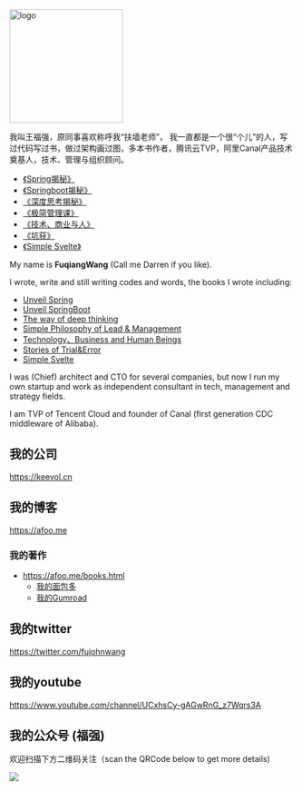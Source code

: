
<img width="200" alt="logo" src="https://user-images.githubusercontent.com/451506/131448729-ac5ee933-ffb6-4912-9708-7d3865424ac4.png">

我叫王福强，原同事喜欢称呼我“扶墙老师”， 我一直都是一个很“个儿”的人，写过代码写过书，做过架构画过图，多本书作者，腾讯云TVP，阿里Canal产品技术奠基人，技术、管理与组织顾问。

- [《Spring揭秘》](https://book.douban.com/subject/3897837/)
- [《Springboot揭秘》](https://book.douban.com/subject/26808298/)
- [《深度思考揭秘》](https://app.gumroad.com/wfq)
- [《极简管理课》](https://app.gumroad.com/wfq)
- [《技术、商业与人》](https://app.gumroad.com/wfq)
- [《坑获》](https://app.gumroad.com/wfq)
- [《Simple Svelte》](https://app.gumroad.com/wfq)

My name is **FuqiangWang** (Call me Darren if you like). 

I wrote, write and still writing codes and words,  the books I wrote including:
- [Unveil Spring](https://book.douban.com/subject/3897837/)
- [Unveil SpringBoot](https://book.douban.com/subject/26808298/)
- [The way of deep thinking](https://app.gumroad.com/wfq)
- [Simple Philosophy of Lead & Management](https://app.gumroad.com/wfq)
- [Technology、Business and Human Beings](https://app.gumroad.com/wfq)
- [Stories of Trial&Error](https://app.gumroad.com/wfq)
- [Simple Svelte](https://app.gumroad.com/wfq)

I was (Chief) architect and CTO for several companies,  but now I run my own startup and work as independent consultant in tech, management and strategy fields.

I am TVP of Tencent Cloud and founder of Canal (first generation CDC middleware of Alibaba).


## 我的公司 
https://keevol.cn

## 我的博客
https://afoo.me

### 我的著作
- https://afoo.me/books.html
  - [我的面包多](https://mianbaoduo.com/o/fgg)
  - [我的Gumroad](https://app.gumroad.com/wfq)

## 我的twitter
https://twitter.com/fujohnwang

## 我的youtube
https://www.youtube.com/channel/UCxhsCy-gAGwRnG_z7Wqrs3A

## 我的公众号 (**福强**)

欢迎扫描下方二维码关注（scan the QRCode below to get more details)

![](https://afoo.me/images/mp_footer.jpeg)



<!--
**fujohnwang/fujohnwang** is a ✨ _special_ ✨ repository because its `README.md` (this file) appears on your GitHub profile.

Here are some ideas to get you started:

- 🔭 I’m currently working on ...
- 🌱 I’m currently learning ...
- 👯 I’m looking to collaborate on ...
- 🤔 I’m looking for help with ...
- 💬 Ask me about ...
- 📫 How to reach me: ...
- 😄 Pronouns: ...
- ⚡ Fun fact: ...
-->
